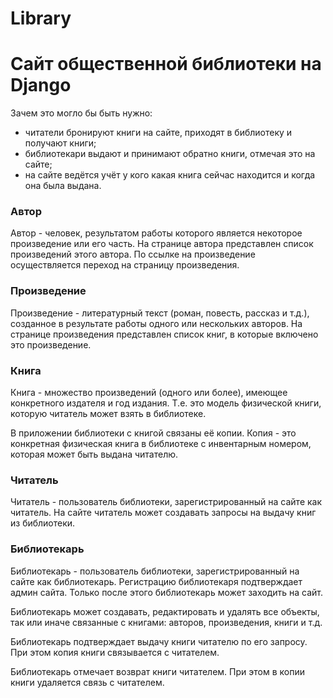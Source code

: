 # Library
# Сайт общественной библиотеки на Django

Зачем это могло бы быть нужно:
- читатели бронируют книги на сайте, приходят в библиотеку и получают книги;
- библиотекари выдают и принимают обратно книги, отмечая это на сайте;
- на сайте ведётся учёт у кого какая книга сейчас находится и когда она была выдана.

### Автор

Автор - человек, результатом работы которого является некоторое произведение или его часть.
На странице автора представлен список произведений этого автора. По ссылке на произведение осуществляется переход на страницу произведения.

### Произведение

Произведение - литературный текст (роман, повесть, рассказ и т.д.), созданное в результате работы одного или нескольких авторов.
На странице произведения представлен список книг, в которые включено это произведение.

### Книга

Книга - множество произведений (одного или более), имеющее конкретного издателя и год издания. Т.е. это модель физической книги, которую читатель может взять в библиотеке.

В приложении библиотеки с книгой связаны её копии. Копия - это конкретная физическая книга в библиотеке с инвентарным номером, которая может быть выдана читателю.

### Читатель

Читатель - пользователь библиотеки, зарегистрированный на сайте как читатель.
На сайте читатель может создавать запросы на выдачу книг из библиотеки.

### Библиотекарь

Библиотекарь - пользователь библиотеки, зарегистрированный на сайте как библиотекарь.
Регистрацию библиотекаря подтверждает админ сайта. Только после этого библиотекарь может заходить на сайт. 

Библиотекарь может создавать, редактировать и удалять все объекты, так или иначе связанные с книгами: авторов, произведения, книги и т.д.

Библиотекарь подтверждает выдачу книги читателю по его запросу. При этом копия книги связывается с читателем.

Библиотекарь отмечает возврат книги читателем. При этом в копии книги удаляется связь с читателем.
